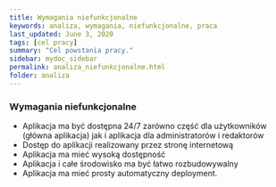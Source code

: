 ```yaml
---
title: Wymagania niefunkcjonalne
keywords: analiza, wymagania, niefunkcjonalne, praca
last_updated: June 3, 2020
tags: [cel pracy]
summary: "Cel powstania pracy."
sidebar: mydoc_sidebar
permalink: analiza_niefunkcjonalne.html
folder: analiza
---
```

### Wymagania niefunkcjonalne

- Aplikacja ma być dostępna 24/7 zarówno część dla użytkowników (główna aplikacja) jak i aplikacja dla administratorów i redaktorów
- Dostęp do aplikacji realizowany przez stronę internetową
- Aplikacja ma mieć wysoką dostępność
- Aplikacja i całe środowisko ma być łatwo rozbudowywalny
- Aplikacja ma mieć prosty automatyczny deployment.